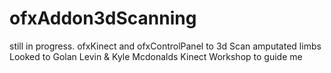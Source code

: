 # ofxAddon3dScanning
still in progress. 
ofxKinect and ofxControlPanel to 3d Scan amputated limbs
Looked to Golan Levin & Kyle Mcdonalds Kinect Workshop to guide me
